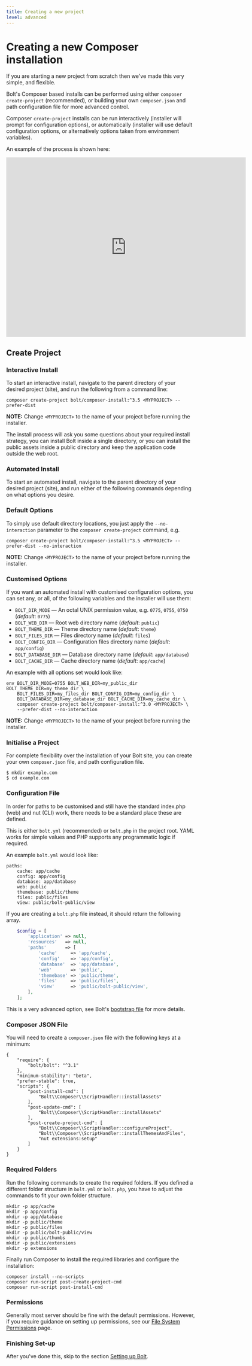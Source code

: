 ```yaml
---
title: Creating a new project
level: advanced
---
```

Creating a new Composer installation
====================================

If you are starting a new project from scratch then we've made this very
simple, and flexible.

Bolt's Composer based installs can be performed using either
`composer create-project` (recommended), or building your own `composer.json`
and path configuration file for more advanced control.

Composer `create-project` installs can be run interactively (installer will
prompt for configuration options), or automatically (installer will use default
configuration options, or alternatively options taken from environment variables).

An example of the process is shown here:

<iframe width="640" height="480" src="https://www.youtube.com/embed/AhNfk2C_RJo?rel=0&amp;controls=0&amp;showinfo=0" frameborder="0" allowfullscreen></iframe>

Create Project
--------------

### Interactive Install

To start an interactive install, navigate to the parent directory of your
desired project (site), and run the following from a command line:

```
composer create-project bolt/composer-install:^3.5 <MYPROJECT> --prefer-dist
```

**NOTE:** Change `<MYPROJECT>` to the name of your project before running the installer.

The install process will ask you some questions about your required install
strategy, you can install Bolt inside a single directory, or you can install the
public assets inside a public directory and keep the application code outside
the web root.

### Automated Install

To start an automated install, navigate to the parent directory of your desired
project (site), and run either of the following commands depending on what
options you desire.

### Default Options

To simply use default directory locations, you just apply the `--no-interaction`
parameter to the `composer create-project` command, e.g.

```
composer create-project bolt/composer-install:^3.5 <MYPROJECT> --prefer-dist --no-interaction
```

**NOTE:** Change `<MYPROJECT>` to the name of your project before running the installer.

### Customised Options

If you want an automated install with customised configuration options, you can set any, or all,
of the following variables and the installer will use them:
  * `BOLT_DIR_MODE` — An octal UNIX permission value, e.g. `0775`, `0755`, `0750` (*default*: `0775`)
  * `BOLT_WEB_DIR` — Root web directory name (*default*:  `public`)
  * `BOLT_THEME_DIR` — Theme directory name (*default*: `theme`)
  * `BOLT_FILES_DIR` — Files directory name (*default*: `files`)
  * `BOLT_CONFIG_DIR` — Configuration files directory name (*default*: `app/config`)
  * `BOLT_DATABASE_DIR` — Database directory name (*default*: `app/database`)
  * `BOLT_CACHE_DIR` — Cache directory name (*default*: `app/cache`)

An example with all options set would look like:
```
env BOLT_DIR_MODE=0755 BOLT_WEB_DIR=my_public_dir BOLT_THEME_DIR=my_theme_dir \
    BOLT_FILES_DIR=my_files_dir BOLT_CONFIG_DIR=my_config_dir \
    BOLT_DATABASE_DIR=my_database_dir BOLT_CACHE_DIR=my_cache_dir \
    composer create-project bolt/composer-install:^3.0 <MYPROJECT> \
    --prefer-dist --no-interaction
```

**NOTE:** Change `<MYPROJECT>` to the name of your project before running the installer.

### Initialise a Project

For complete flexibility over the installation of your Bolt site, you can create
your own `composer.json` file, and path configuration file.

```
$ mkdir example.com
$ cd example.com
```

### Configuration File

In order for paths to be customised and still have the standard index.php (web)
and nut (CLI) work, there needs to be a standard place these are defined.

This is either `bolt.yml` (recommended) or `bolt.php` in the project root.
YAML works for simple values and PHP supports any programmatic logic if
required.

An example `bolt.yml` would look like:

```
paths:
    cache: app/cache
    config: app/config
    database: app/database
    web: public
    themebase: public/theme
    files: public/files
    view: public/bolt-public/view
```

If you are creating a `bolt.php` file instead, it should return the following
array.

```php
    $config = [
        'application' => null,
        'resources'   => null,
        'paths'       => [
            'cache'     => 'app/cache',
            'config'    => 'app/config',
            'database'  => 'app/database',
            'web'       => 'public',
            'themebase' => 'public/theme',
            'files'     => 'public/files',
            'view'      => 'public/bolt-public/view',
        ],
    ];
```
This is a very advanced option, see Bolt's [bootstrap file][bs]
for more details.

### Composer JSON File

You will need to create a `composer.json` file with the following keys at a
minimum:

```
{
    "require": {
        "bolt/bolt": "^3.1"
    },
    "minimum-stability": "beta",
    "prefer-stable": true,
    "scripts": {
        "post-install-cmd": [
            "Bolt\\Composer\\ScriptHandler::installAssets"
        ],
        "post-update-cmd": [
            "Bolt\\Composer\\ScriptHandler::installAssets"
        ],
        "post-create-project-cmd": [
            "Bolt\\Composer\\ScriptHandler::configureProject",
            "Bolt\\Composer\\ScriptHandler::installThemesAndFiles",
            "nut extensions:setup"
        ]
    }
}
```

### Required Folders

Run the following commands to create the required folders. If you defined a
different folder structure in `bolt.yml` or `bolt.php`, you have to adjust the
commands to fit your own folder structure.

```
mkdir -p app/cache
mkdir -p app/config
mkdir -p app/database
mkdir -p public/theme
mkdir -p public/files
mkdir -p public/bolt-public/view
mkdir -p public/thumbs
mkdir -p public/extensions
mkdir -p extensions
```

Finally run Composer to install the required libraries and configure the
installation:

```
composer install --no-scripts
composer run-script post-create-project-cmd
composer run-script post-install-cmd
```

### Permissions

Generally most server should be fine with the default permissions. However, if
you require guidance on setting up permissions, see our
[File System Permissions](../permissions) page.

### Finishing Set-up

After you've done this, skip to the section [Setting up Bolt](../../configuration/introduction).

[bs]: https://github.com/bolt/bolt/blob/master/app/bootstrap.php
